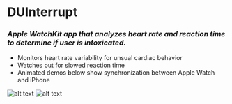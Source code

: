 # DUInterrupt
### _Apple WatchKit app that analyzes heart rate and reaction time to determine if user is intoxicated._
* Monitors heart rate variability for unsual cardiac behavior
* Watches out for slowed reaction time
* Animated demos below show synchronization between Apple Watch and iPhone


![alt text](https://github.com/jeffreypaulraj/Bloodstream/blob/master/phonetest.gif)
![alt text](https://github.com/jeffreypaulraj/Bloodstream/blob/master/watch.gif)
<br/>
